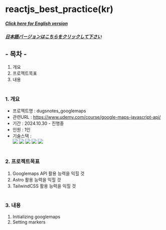 # reactjs_best_practice(kr)

##### [Click here for English version](README_EN.md)

##### [日本語バージョンはこちらをクリックして下さい](README_JP.md)

## - 목차 -

1. 개요
2. 프로젝트목표
3. 내용
   </br>
   </br>

### 1. 개요

- 프로젝트명 : dugsnotes_googlemaps
- 관련URL : https://www.udemy.com/course/google-maps-javascript-api/
- 기간 : 2024.10.30 - 진행중
- 인원 : 1인
- 기술스택 : </br>
  <img src="https://img.shields.io/badge/HTML5-E34F26?style=for-the-badge&logo=HTML5&logoColor=white">
  <img src="https://img.shields.io/badge/CSS3-1572B6?style=for-the-badge&logo=CSS3&logoColor=white">
  <img src="https://img.shields.io/badge/astro-BC52EE?style=for-the-badge&logo=astro&logoColor=white">
  <img src="https://img.shields.io/badge/Typescript-3178C6?style=for-the-badge&logo=Typescript&logoColor=white">
  <img src="https://img.shields.io/badge/tailwind-06B6D4?style=for-the-badge&logo=tailwindcss&logoColor=white">
  </br>
  </br>

### 2. 프로젝트목표

1. Googlemaps API 활용 능력을 익힐 것
2. Astro 활용 능력을 익힐 것
3. TailwindCSS 활용 능력을 익힐 것
   </br>
   </br>

### 3. 내용

1. Initializing googlemaps
2. Setting markers
